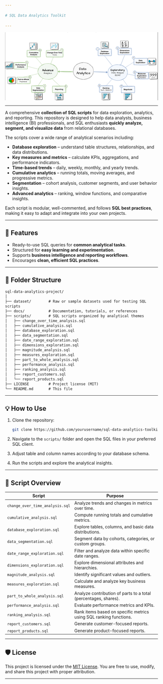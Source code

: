 ```yaml
---

# SQL Data Analytics Toolkit

---
```

![Data Analytics](docs/data_analytics.PNG)

---


A comprehensive **collection of SQL scripts** for data exploration, analytics, and reporting. This repository is designed to help data analysts, business intelligence (BI) professionals, and SQL enthusiasts **quickly analyze, segment, and visualize data** from relational databases.

The scripts cover a wide range of analytical scenarios including:

* **Database exploration** – understand table structures, relationships, and data distributions.
* **Key measures and metrics** – calculate KPIs, aggregations, and performance indicators.
* **Time-based trends** – daily, weekly, monthly, and yearly trends.
* **Cumulative analytics** – running totals, moving averages, and progressive metrics.
* **Segmentation** – cohort analysis, customer segments, and user behavior insights.
* **Advanced analytics** – ranking, window functions, and comparative insights.

Each script is modular, well-commented, and follows **SQL best practices**, making it easy to adapt and integrate into your own projects.

---

## 🚀 Features

* Ready-to-use SQL queries for **common analytical tasks**.
* Structured for **easy learning and experimentation**.
* Supports **business intelligence and reporting workflows**.
* Encourages **clean, efficient SQL practices**.

---

## 📂 Folder Structure

```
sql-data-analytics-project/
│
├── dataset/        # Raw or sample datasets used for testing SQL scripts
├── docs/           # Documentation, tutorials, or references
├── scripts/        # SQL scripts organized by analytical themes
│   ├── change_over_time_analysis.sql
│   ├── cumulative_analysis.sql
│   ├── database_exploration.sql
│   ├── data_segmentation.sql
│   ├── date_range_exploration.sql
│   ├── dimensions_exploration.sql
│   ├── magnitude_analysis.sql
│   ├── measures_exploration.sql
│   ├── part_to_whole_analysis.sql
│   ├── performance_analysis.sql
│   ├── ranking_analysis.sql
│   ├── report_customers.sql
│   └── report_products.sql
├── LICENSE         # Project license (MIT)
└── README.md       # This file
```

---

## 💡 How to Use

1. Clone the repository:

   ```bash
   git clone https://github.com/yourusername/sql-data-analytics-toolkit.git
   ```
2. Navigate to the `scripts/` folder and open the SQL files in your preferred SQL client.
3. Adjust table and column names according to your database schema.
4. Run the scripts and explore the analytical insights.

---

## 📝 Script Overview

| Script                          | Purpose                                                           |
| ------------------------------- | ----------------------------------------------------------------- |
| `change_over_time_analysis.sql` | Analyze trends and changes in metrics over time.                  |
| `cumulative_analysis.sql`       | Compute running totals and cumulative metrics.                    |
| `database_exploration.sql`      | Explore tables, columns, and basic data distributions.            |
| `data_segmentation.sql`         | Segment data by cohorts, categories, or custom groups.            |
| `date_range_exploration.sql`    | Filter and analyze data within specific date ranges.              |
| `dimensions_exploration.sql`    | Explore dimensional attributes and hierarchies.                   |
| `magnitude_analysis.sql`        | Identify significant values and outliers.                         |
| `measures_exploration.sql`      | Calculate and analyze key business measures.                      |
| `part_to_whole_analysis.sql`    | Analyze contribution of parts to a total (percentages, shares).   |
| `performance_analysis.sql`      | Evaluate performance metrics and KPIs.                            |
| `ranking_analysis.sql`          | Rank items based on specific metrics using SQL ranking functions. |
| `report_customers.sql`          | Generate customer-focused reports.                                |
| `report_products.sql`           | Generate product-focused reports.                                 |

---

## 🛡️ License

This project is licensed under the [MIT License](LICENSE). You are free to use, modify, and share this project with proper attribution.

---
